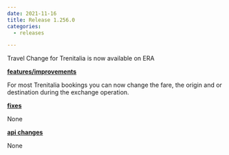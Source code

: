 ```yaml
---
date: 2021-11-16 
title: Release 1.256.0 
categories:
  - releases 

---
```

Travel Change for Trenitalia is now available on ERA


**<u>features/improvements</u>**

For most Trenitalia bookings you can now change the fare, the origin and or destination during the exchange operation.


**<u>fixes</u>**

None


**<u>api changes</u>**

None
